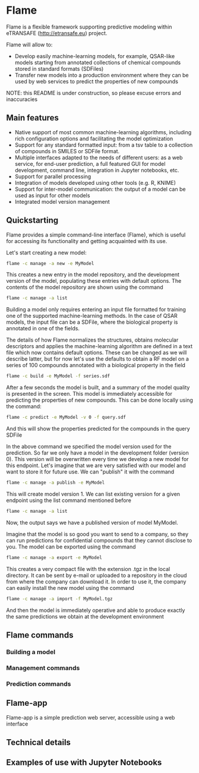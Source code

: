 # Flame
Flame is a flexible framework supporting predictive modeling within eTRANSAFE (http://etransafe.eu) project. 

Flame will allow to:
- Develop easily machine-learning models, for example, QSAR-like models starting from annotated collections of chemical compounds stored in standard formats (SDFiles)
- Transfer new models into a production environment where they can be used by web services to predict the properties of new compounds

NOTE: this README is under construction, so please excuse errors and inaccuracies

## Main features
- Native support of most common machine-learning algorithms, including rich configuration options and facilitating the model optimization 
- Support for any standard formatted input: from a tsv table to a collection of compounds in SMILES or SDFile format. 
- Multiple interfaces adapted to the needs of different users: as a web service, for end-user prediction, a full featured GUI for model development, command line, integration in Jupyter notebooks, etc.
- Support for parallel processing
- Integration of models developed using other tools (e.g. R, KNIME)
- Support for inter-model communication: the output of a model can be used as input for other models
- Integrated model version management

## Quickstarting
Flame provides a simple command-line interface (Flame), which is useful for accessing its functionality and getting acquainted with its use.

Let's start creating a new model:

```sh
flame -c manage -a new -e MyModel
```

This creates a new entry in the model repository, and the development version of the model, populating these entries with default options.
The contents of the model repository are shown using the command

```sh
flame -c manage -a list
```

Building a model only requires entering an input file formatted for training one of the supported machine-learning methods. In the case of QSAR models, the input file can be a SDFile, where the biological property is annotated in one of the fields. 

The details of how Flame normalizes the structures, obtains molecular descriptors and applies the machine-learning algorithm are defined in a text file which now contains default options. These can be changed as we will describe latter, but for now let's use the defaults to obtain a RF model on a series of 100 compounds annotated with a biological property in the field <activity> 
	
```sh
flame -c build -e MyModel -f series.sdf
```	
After a few seconds the model is built, and a summary of the model quality is presented in the screen.
This model is immediately accessible for predicting the properties of new compounds. This can be done locally using the command:
```sh
flame -c predict -e MyModel -v 0 -f query.sdf
```	
And this will show the properties predicted for the compounds in the query SDFile 

In the above command we specified the model version used for the prediction. So far we only have a model in the development folder (version 0). This version will be overwritten every time we develop a new model for this endpoint. Let's imagine that we are very satisfied with our model and want to store it for future use. We can "publish" it with the command
```sh
flame -c manage -a publish -e MyModel
```	
This will create model version 1. We can list existing version for a given endpoint using the list command mentioned before
```sh
flame -c manage -a list
```	
Now, the output says we have a published version of model MyModel. 

Imagine that the model is so good you want to send to a company, so they can run predictions for confidential compounds that they cannot disclose to you. The model can be exported using the command
```sh
flame -c manage -a export -e MyModel
```	
This creates a very compact file with the extension .tgz in the local directory. It can be sent by e-mail or uploaded to a repository in the cloud from where the company can download it. In order to use it, the company can easily install the new model using the command
```sh
flame -c manage -a import -f MyModel.tgz
```	
And then the model is immediately operative and able to produce exactly the same predictions we obtain at the development environment  
## Flame commands

### Building a model

### Management commands

### Prediction commands

## Flame-app
Flame-app is a simple prediction web server, accessible using a web interface

## Technical details

## Examples of use with Jupyter Notebooks
